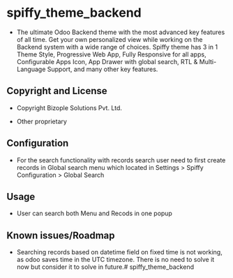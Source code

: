 spiffy_theme_backend
=================
* The ultimate Odoo Backend theme with the most advanced key features of all time. Get your own personalized view while working on the Backend system with a wide range of choices. Spiffy theme has 3 in 1 Theme Style, Progressive Web App, Fully Responsive for all apps, Configurable Apps Icon, App Drawer with global search, RTL & Multi-Language Support, and many other key features.

Copyright and License
---------------------
* Copyright Bizople Solutions Pvt. Ltd.

* Other proprietary

Configuration
-----------------------
* For the search functionality with records search user need to first create records in Global search menu which located in Settings > Spiffy Configuration > Global Search

Usage
-----------------------
* User can search both Menu and Recods in one popup

Known issues/Roadmap
--------------------
* Searching records based on datetime field on fixed time is not working, as odoo saves time in the UTC timezone. There is no need to solve it now but consider it to solve in future.# spiffy_theme_backend
